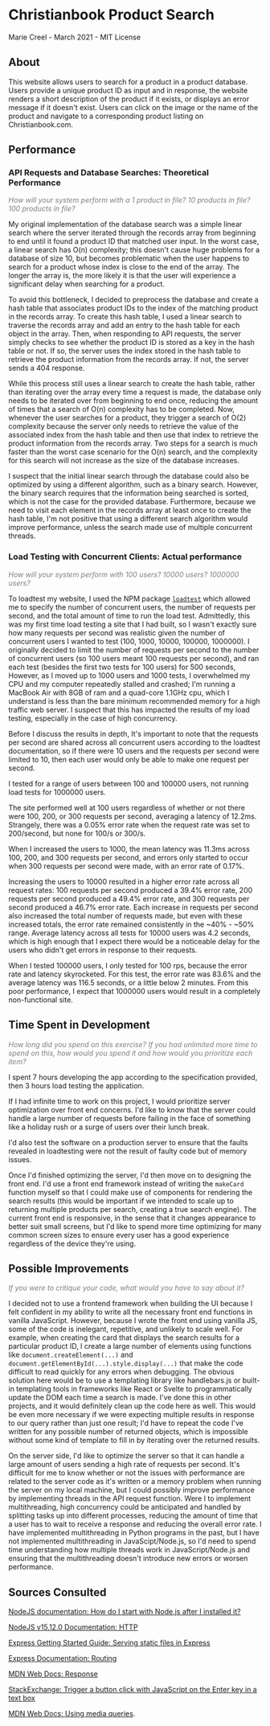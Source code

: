 # Christianbook Product Search

Marie Creel - March 2021 - MIT License

## About

This website allows users to search for a product in a product database. Users
provide a unique product ID as input and in response, the website renders a
short description of the product if it exists, or displays an error message if
it doesn't exist. Users can click on the image or the name of the product and
navigate to a corresponding product listing on Christianbook.com.

## Performance

### API Requests and Database Searches: Theoretical Performance

<span style="color:gray"><em>
How will your system perform with a 1 product in file? 10 products in file? 100 products in file?
</em></span>

My original implementation of the database search was a simple linear search
where the server iterated through the records array from beginning to end until
it found a product ID that matched user input. In the worst case, a linear
search has O(n) complexity; this doesn't cause huge problems for a database of
size 10, but becomes problematic when the user happens to search for a product
whose index is close to the end of the array. The longer the array is, the more
likely it is that the user will experience a significant delay when searching
for a product.

To avoid this bottleneck, I decided to preprocess the database and create a
hash table that associates product IDs to the index of the matching product in
the records array. To create this hash table, I used a linear search to traverse
the records array and add an entry to the hash table for each object in the
array. Then, when responding to API requests, the server simply checks to see
whether the product ID is stored as a key in the hash table or not. If so, the
server uses the index stored in the hash table to retrieve the product
information from the records array. If not, the server sends a 404 response.

While this process still uses a linear search to create the hash table, rather
than iterating over the array every time a request is made, the database only
needs to be iterated over from beginning to end once, reducing the amount of
times that a search of O(n) complexity has to be completed. Now, whenever the
user searches for a product, they trigger a search of O(2) complexity
because the server only needs to retrieve the value of the associated index
from the hash table and then use that index to retrieve the product information
from the records array. Two steps for a search is much faster than the worst
case scenario for the O(n) search, and the complexity for this search will not
increase as the size of the database increases.

I suspect that the initial linear search through the database could also be
optimized by using a different algorithm, such as a binary search. However, the
binary search requires that the information being searched is sorted, which
is not the case for the provided database. Furthermore, because we need to visit
each element in the records array at least once to create the hash table, I'm
not positive that using a different search algorithm would improve performance,
unless the search made use of multiple concurrent threads.

### Load Testing with Concurrent Clients: Actual performance

<span style="color:gray"><em>
How will your system perform with 100 users? 10000 users? 1000000 users?
</em></span>

To loadtest my website, I used the NPM package
[<code>loadtest</code>](https://www.npmjs.com/package/loadtest) which allowed me
 to specify the number of concurrent users, the number of requests per second,
and the total amount of time to run the load test. Admittedly, this was my
first time load testing a site that I had built, so I wasn't exactly sure how
many requests per second was realistic given the number of concurrent users I
wanted to test (100, 1000, 10000, 100000, 1000000). I originally decided to
limit the number of requests per second to the number of concurrent users (so
100 users meant 100 requests per second), and ran each test (besides the first
two tests for 100 users) for 500 seconds, However, as I moved up to 1000 users
and 1000 tests, I overwhelmed my CPU and my computer repeatedly stalled and
crashed; I'm running a MacBook Air with 8GB of ram and a quad-core 1.1GHz cpu,
which I understand is less than the bare minimum recommended memory for a high
traffic web server. I suspect that this has impacted the results of my load
testing, especially in the case of high concurrency.

Before I discuss the results in depth, It's important to note that the requests
per second are shared across all concurrent users according to the loadtest
documentation, so if there were 10 users and the requests per second were
limited to 10, then each user would only be able to make one request per second.

I tested for a range of users between 100 and 100000 users, not running load
tests for 1000000 users.

The site performed well at 100 users regardless of
whether or not there were 100, 200, or 300 requests per second, averaging a
latency of 12.2ms. Strangely, there was a 0.05% error rate when the request rate
was set to 200/second, but none for 100/s or 300/s.

When I increased the users to 1000, the mean latency was 11.3ms across 100, 200,
and 300 requests per second, and errors only started to occur when 300 requests
per second were made, with an error rate of 0.17%.

Increasing the users to 10000 resulted in a higher error rate across all request
rates: 100 requests per second produced a 39.4% error rate, 200 requests per
second produced a 49.4% error rate, and 300 requests per second produced a 46.7%
error rate. Each increase in requests per second also increased the total number
of requests made, but even with these increased totals, the error rate remained
consistently in the ~40% - ~50% range. Average latency across all tests for
10000 users was 4.2 seconds, which is high enough that I expect there would be
a noticeable delay for the users who didn't get errors in response to their
requests.

When I tested 100000 users, I only tested for 100 rps, because the error rate
and latency skyrocketed. For this test, the error rate was 83.6% and the average
latency was 116.5 seconds, or a little below 2 minutes. From this poor
performance, I expect that 1000000 users would result in a completely
non-functional site.

## Time Spent in Development

<span style="color:gray"><em>
How long did you spend on this exercise? If you had unlimited more time to spend
 on this, how would you spend it and how would you prioritize each item?
</em></span>

I spent 7 hours developing the app according to the specification provided,
then 3 hours load testing the application.

If I had infinite time to work on this project, I would prioritize server
optimization over front end concerns. I'd like to know that the server could
handle a large number of requests before failing in the face of something like
a holiday rush or a surge of users over their lunch break.

I'd also test the software on a production server to ensure that the faults
revealed in loadtesting were not the result of faulty code but of memory issues.

Once I'd finished optimizing the server, I'd then move on to designing the front
end. I'd use a front end framework instead of writing the <code>makeCard</code>
function myself so that I could make use of components for rendering the search
results (this would be important if we intended to scale up to returning
multiple products per search, creating a true search engine). The current front
end is responsive, in the sense that it changes appearance to better suit small
screens, but I'd like to spend more time optimizing for many common screen sizes
to ensure every user has a good experience regardless of the device they're
using.

## Possible Improvements

<span style="color:gray"><em>
If you were to critique your code, what would you have to say about it?
</em></span>

I decided not to use a frontend framework when building the UI because I felt
confident in my ability to write all the necessary front end functions in
vanilla JavaScript. However, because I wrote the front end using vanilla JS,
some of the code is inelegant, repetitive, and unlikely to scale well. For
example, when creating the card that displays the search results for a
particular product ID, I create a large number of elements using functions like
<code>document.createElement(...)</code> and
<code>document.getElementById(...).style.display(...)</code> that make the
code difficult to read quickly for any errors when debugging. The obvious
solution here would be to use a templating library like handlebars.js or built-in
templating tools in frameworks like React or Svelte to programmatically update
the DOM each time a search is made. I've done this in other projects,
and it would definitely clean up the code here as well. This would be even more
necessary if we were expecting multiple results in response to our query rather
than just one result; I'd have to repeat the code I've written for any possible
number of returned objects, which is impossible without some kind of template to
fill in by iterating over the returned results.

On the server side, I'd like to optimize the server so that it can handle a
large amount of users sending a high rate of requests per second. It's difficult
for me to know whether or not the issues with performance are related to the
server code as it's written or a memory problem when running the server on my
local machine, but I could possibly improve performance by implementing
threads in the API request function. Were I to implement multithreading,
high concurrency could be anticipated and handled by splitting tasks up into
different processes, reducing the amount of time that a user has to wait to
receive a response and reducing the overall error rate. I have implemented
multithreading in Python programs in the past, but I have not implemented
multithreading in JavaScipt/Node.js, so I'd need to spend time understanding
how multiple threads work in JavaScript/Node.js and ensuring that the
multithreading doesn't introduce new errors or worsen performance.


## Sources Consulted

[NodeJS documentation: How do I start with Node.js after I installed it?](https://nodejs.org/en/docs/guides/getting-started-guide/)

[NodeJS v15.12.0 Documentation: HTTP](https://nodejs.org/api/http.html#http_class_http_server)

[Express Getting Started Guide: Serving static files in Express](https://expressjs.com/en/starter/static-files.html)

[Express Documentation: Routing](https://expressjs.com/en/guide/routing.html)

[MDN Web Docs: Response](https://developer.mozilla.org/en-US/docs/Web/API/Response)

[StackExchange: Trigger a button click with JavaScript on the Enter key in a text box](https://stackoverflow.com/questions/155188/trigger-a-button-click-with-javascript-on-the-enter-key-in-a-text-box)

[MDN Web Docs: Using media queries](https://developer.mozilla.org/en-US/docs/Web/CSS/Media_Queries/Using_media_queries).

